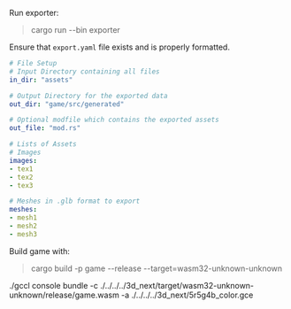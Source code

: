 Run exporter:
> cargo run --bin exporter

Ensure that `export.yaml` file exists and is properly formatted.

```yaml
# File Setup
# Input Directory containing all files
in_dir: "assets"

# Output Directory for the exported data
out_dir: "game/src/generated"

# Optional modfile which contains the exported assets
out_file: "mod.rs"

# Lists of Assets
# Images
images:
- tex1
- tex2
- tex3

# Meshes in .glb format to export
meshes:
- mesh1
- mesh2
- mesh3
```

Build game with:
> cargo build -p game --release --target=wasm32-unknown-unknown

./gccl console bundle -c ./../../../3d_next/target/wasm32-unknown-unknown/release/game.wasm -a ./../../../3d_next/5r5g4b_color.gce